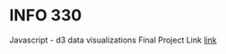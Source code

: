# INFO 330
Javascript - d3 data visualizations
Final Project Link [link](https://yunqinwang.github.io/5100-project3/https://yunqinwang.github.io/5100-project3/)
